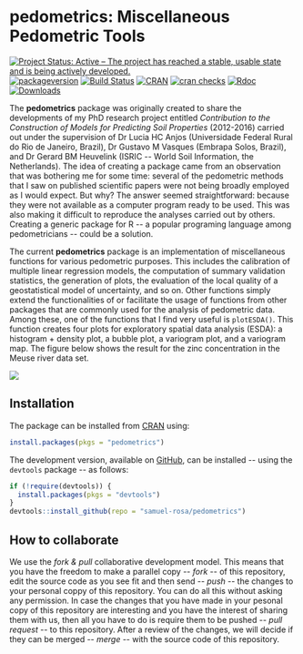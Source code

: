 # pedometrics: Miscellaneous Pedometric Tools

[![Project Status: Active – The project has reached a stable, usable state and is being actively developed.](http://www.repostatus.org/badges/latest/active.svg)](http://www.repostatus.org/#active)
[![packageversion](https://img.shields.io/badge/devel%20version-0.6.6.9004-firebrick.svg?style=flat-square)](commits/master)
[![Build Status](https://travis-ci.org/samuel-rosa/pedometrics.svg?branch=master)](https://travis-ci.org/samuel-rosa/pedometrics)
[![CRAN](https://www.r-pkg.org/badges/version/pedometrics)](https://cran.r-project.org/package=pedometrics)
[![cran checks](https://cranchecks.info/badges/worst/pedometrics)](https://cran.r-project.org/web/checks/check_results_pedometrics.html)
[![Rdoc](http://www.rdocumentation.org/badges/version/pedometrics)](http://www.rdocumentation.org/packages/pedometrics)
[![Downloads](http://cranlogs.r-pkg.org/badges/pedometrics?color=brightgreen)](http://www.r-pkg.org/pkg/pedometrics)

The __pedometrics__ package was originally created to share the developments of my PhD research project 
entitled _Contribution to the Construction of Models for Predicting Soil Properties_ (2012-2016) carried out
under the supervision of Dr Lucia HC Anjos (Universidade Federal Rural do Rio de Janeiro, Brazil), Dr Gustavo 
M Vasques (Embrapa Solos, Brazil), and Dr Gerard BM Heuvelink (ISRIC -- World Soil Information, the 
Netherlands). The idea of creating a package came from an observation that was bothering me for some time: 
several of the pedometric methods that I saw on published scientific papers were not being broadly employed as
I would expect. But why? The answer seemed straightforward: because they were not available as a computer
program ready to be used. This was also making it difficult to reproduce the analyses carried out by others. 
Creating a generic package for R -- a popular programing language among pedometricians -- could be a solution.

The current __pedometrics__ package is an implementation of miscellaneous functions for various pedometric
purposes. This includes the calibration of multiple linear regression models, the computation of summary
validation statistics, the generation of plots, the evaluation of the local quality of a geostatistical model 
of uncertainty, and so on. Other functions simply extend the functionalities of or facilitate the usage of
functions from other packages that are commonly used for the analysis of pedometric data. Among these, one of
the functions that I find very useful is `plotESDA()`. This function creates four plots for exploratory spatial
data analysis (ESDA): a histogram + density plot, a bubble plot, a variogram plot, and a variogram map. The 
figure below shows the result for the zinc concentration in the Meuse river data set.

![](https://raw.githubusercontent.com/samuel-rosa/pedometrics/master/inst/extdata/plot-esda.png)

## Installation

The package can be installed from [CRAN][cran] using:

```R
install.packages(pkgs = "pedometrics")
```

The development version, available on [GitHub][github], can be installed -- using the `devtools` package -- as
follows:

[cran]: https://CRAN.R-project.org/package=pedometrics
[github]: https://github.com/samuel-rosa/pedometrics

```R
if (!require(devtools)) {
  install.packages(pkgs = "devtools")
}
devtools::install_github(repo = "samuel-rosa/pedometrics")
```

## How to collaborate

We use the *fork & pull* collaborative development model. This means that you have the freedom to make a 
parallel copy -- _fork_ -- of this repository, edit the source code as you see fit and then send -- _push_ --
the changes to your personal coppy of this repository. You can do all this without asking any permission. In
case the changes that you have made in your pesonal copy of this repository are interesting and you have the 
interest of sharing them with us, then all you have to do is require them to be pushed -- _pull request_ -- to 
this repository. After a review of the changes, we will decide if they can be merged -- _merge_ -- with the
source code of this repository.
